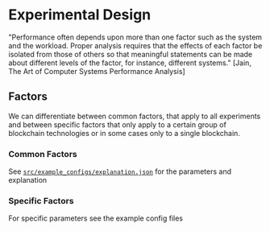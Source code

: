 # Experimental Design
"Performance often depends upon more than one factor such as the system and the workload. Proper analysis requires that the effects of each factor be isolated from those of others so that meaningful statements can be made about different levels of the factor, for instance, different systems." [Jain, The Art of Computer Systems Performance Analysis]
## Factors
We can differentiate between common factors, that apply to all experiments and between specific factors that only apply to a certain group of blockchain technologies or in some cases only to a single blockchain.

### Common Factors

 See [```src/example_configs/explanation.json```](../src/evaluation/explanation.json) for the parameters and explanation

### Specific Factors

For specific parameters see the example config files